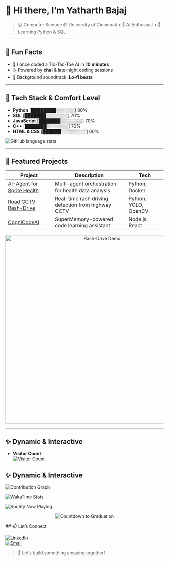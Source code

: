 # 👋 Hi there, I’m **Yatharth Bajaj**

> 💻 Computer Science @ University of Cincinnati • 🤖 AI Enthusiast • 🌱 Learning Python & SQL

---

## 🎉 Fun Facts
- 🏀 I once coded a Tic-Tac-Toe AI in **10 minutes**  
- ☕ Powered by **chai** & late-night coding sessions  
- 🎵 Background soundtrack: **Lo-fi beats**

---

## 🧰 Tech Stack & Comfort Level  
- **Python**      [████████░░░░░░] 80%  
- **SQL**         [███████░░░░░░░] 70%  
- **JavaScript**  [███████░░░░░░░] 70%  
- **C++**         [███████░░░░░░░] 70%  
- **HTML & CSS**  [██████░░░░░░░░] 60%  

![GitHub language stats](https://github-readme-stats.vercel.app/api/top-langs?username=YatharthBajaj&layout=compact)

---

## 🚀 Featured Projects

| Project                                         | Description                                         | Tech              |
| ----------------------------------------------- | --------------------------------------------------- | ----------------- |
| [AI-Agent for Sprite Health](https://github.com/YatharthBajaj/sprite-health-ai) | Multi-agent orchestration for health data analysis  | Python, Docker    |
| [Road CCTV Rash-Drive](https://github.com/YatharthBajaj/rash-drive)         | Real-time rash driving detection from highway CCTV  | Python, YOLO, OpenCV |
| [CogniCodeAI](https://github.com/YatharthBajaj/cognicode-ai)               | SuperMemory-powered code learning assistant         | Node.js, React    |

<p align="center">
  <img src="https://user-images.githubusercontent.com/.../rashdrive-demo.gif" alt="Rash-Drive Demo" width="600"/>
</p>

---

## ✨ Dynamic & Interactive

- **Visitor Count**  
  ![Visitor Count](https://profile-counter.glitch.me/YatharthBajaj/count.svg)

## ✨ Dynamic & Interactive

<!-- Contribution Calendar / Activity Graph -->
![Contribution Graph](https://activity-graph.herokuapp.com/graph?username=YatharthBajaj&theme=react-dark&hide_border=true)

<!-- WakaTime Coding Stats -->
![WakaTime Stats](https://github-readme-stats.vercel.app/api/wakatime?username=your_wakatime_username&layout=compact)

<!-- Spotify Now Playing -->
![Spotify Now Playing](https://spotify-readme.now.sh/api/spotify)

<!-- Countdown to Graduation (May 1, 2027) -->
<p align="center">
  <img src="https://countdownapi.com/c/2027-05-01T00:00:00?theme=light" alt="Countdown to Graduation" />
</p>
## 📫 Let’s Connect

[![LinkedIn](https://img.shields.io/badge/LinkedIn-0A66C2?style=flat&logo=linkedin&logoColor=white)](https://linkedin.com/in/yatharth-bajaj)  
[![Email](https://img.shields.io/badge/Email-D14836?style=flat&logo=gmail&logoColor=white)](mailto:bajajyh@mail.uc.edu)

> 🚀 Let’s build something amazing together!
